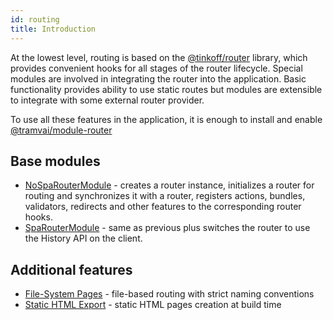 ```yaml
---
id: routing
title: Introduction
---
```


At the lowest level, routing is based on the [@tinkoff/router](references/libs/router.md) library, which provides convenient hooks for all stages of the router lifecycle. Special modules are involved in integrating the router into the application. Basic functionality provides ability to use static routes but modules are extensible to integrate with some external router provider.

To use all these features in the application, it is enough to install and enable [@tramvai/module-router](references/modules/router.md)

## Base modules

- [NoSpaRouterModule](references/modules/router.md) - creates a router instance, initializes a router for routing and synchronizes it with a router, registers actions, bundles, validators, redirects and other features to the corresponding router hooks.
- [SpaRouterModule](references/modules/router.md) - same as previous plus switches the router to use the History API on the client.

## Additional features

- [File-System Pages](features/file-system-pages.md) - file-based routing with strict naming conventions
- [Static HTML Export](features/static-html-export.md) - static HTML pages creation at build time
